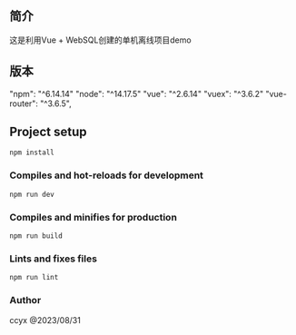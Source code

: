 ## 简介
  这是利用Vue + WebSQL创建的单机离线项目demo

## 版本
  "npm": "^6.14.14"
  "node": "^14.17.5"
  "vue": "^2.6.14"
  "vuex": "^3.6.2"
  "vue-router": "^3.6.5",

## Project setup
```
npm install
```

### Compiles and hot-reloads for development
```
npm run dev
```

### Compiles and minifies for production
```
npm run build
```

### Lints and fixes files
```
npm run lint
```

### Author
  ccyx @2023/08/31
